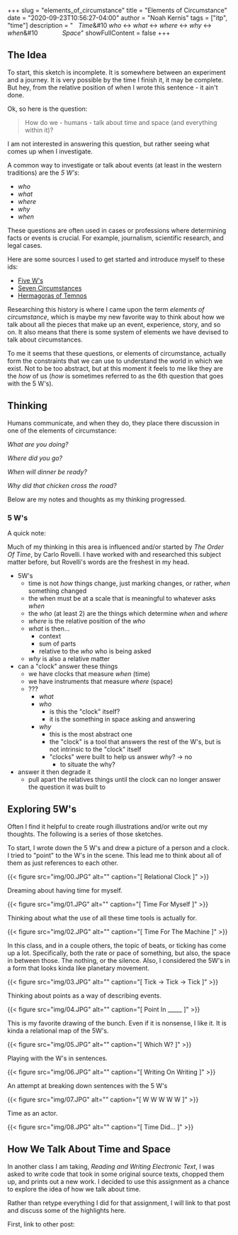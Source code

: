 +++
slug = "elements_of_circumstance"
title = "Elements of Circumstance"
date = "2020-09-23T10:56:27-04:00"
author = "Noah Kernis"
tags = ["itp", "time"]
description = "&nbsp;&nbsp;&nbsp;*Time*&#10&#13;*who* <-> *what* <-> *where* <-> *why* <-> *when*&#10&#13;&nbsp;&nbsp;&nbsp;&nbsp;&nbsp;&nbsp;&nbsp;&nbsp;&nbsp;&nbsp;&nbsp;&nbsp;&nbsp;*Space*"
showFullContent = false
+++

## The Idea

To start, this sketch is incomplete. It is somewhere between an experiment and a journey. It is very possible by the time I finish it, it may be complete. But hey, from the relative position of when I wrote this sentence - it ain't done.

Ok, so here is the question:

> How do we - humans - talk about time and space (and everything within it)?

I am not interested in answering this question, but rather seeing what comes up when I investigate. 

A common way to investigate or talk about events (at least in the western traditions) are the *5 W's*:

- *who* 
- *what* 
- *where* 
- *why* 
- *when*

These questions are often used in cases or professions where determining facts or events is crucial. For example, journalism, scientific research, and legal cases.

Here are some sources I used to get started and introduce myself to these ids:

- [Five W's](https://en.wikipedia.org/wiki/Five_Ws)
- [Seven Circumstances](https://sevencircumstances.com/what-does-seven-circumstances-mean/)
- [Hermagoras of Temnos](https://en.wikipedia.org/wiki/Hermagoras_of_Temnos)

Researching this history is where I came upon the term *elements of circumstance*, which is maybe my new favorite way to think about how we talk about all the pieces that make up an event, experience, story, and so on. It also means that there is some system of elements we have devised to talk about circumstances.

To me it seems that these questions, or elements of circumstance, actually form the constraints that we can use to understand the world in which we exist. Not to be too abstract, but at this moment it feels to me like they are the *how* of us (*how* is sometimes referred to as the 6th question that goes with the 5 W's).

## Thinking

Humans communicate, and when they do, they place there discussion in one of the elements of circumstance:

*What are you doing?*

*Where did you go?*

*When will dinner be ready?*

*Why did that chicken cross the road?*

Below are my notes and thoughts as my thinking progressed.

### 5 W's

A quick note: 

Much of my thinking in this area is influenced and/or started by *The Order Of Time*, by Carlo Rovelli. I have worked with and researched this subject matter before, but Rovelli's words are the freshest in my head. 

- 5W's
	- time is not *how* things change, just marking changes, or rather, *when* something changed
	- the when must be at a scale that is meaningful to whatever asks *when*
	- the *who* (at least 2) are the things which determine *when* and *where*
	- *where* is the relative position of the *who*
	- *what* is then...
		- context
		- sum of parts
		- relative to the *who* who is being asked
	- *why* is also a relative matter
- can a "clock" answer these things
	- we have clocks that measure *when* (time)
	- we have instruments that measure *where* (space)
	- ???
		- *what*
		- *who*
			- is this the "clock" itself?
			- it is the something in space asking and answering
		- *why*
			- this is the most abstract one
			- the "clock" is a tool that answers the rest of the W's, but is not intrinsic to the "clock" itself
			- "clocks" were built to help us answer *why*? -> no
				- to situate the why?
- answer it then degrade it
	- pull apart the relatives things until the clock can no longer answer the question it was built to

## Exploring 5W's

Often I find it helpful to create rough illustrations and/or write out my thoughts. The following is a series of those sketches.

To start, I wrote down the 5 W's and drew a picture of a person and a clock. I tried to "point" to the W's in the scene. This lead me to think about all of them as just references to each other. 

{{< figure src="img/00.JPG" alt="" caption="[ Relational Clock ]" >}}

Dreaming about having time for myself. 

{{< figure src="img/01.JPG" alt="" caption="[ Time For Myself ]" >}}

Thinking about what the use of all these time tools is actually for.

{{< figure src="img/02.JPG" alt="" caption="[ Time For The Machine ]" >}}

In this class, and in a couple others, the topic of beats, or ticking has come up a lot. Specifically, both the rate or pace of something, but also, the space in between those. The nothing, or the silence. Also, I considered the 5W's in a form that looks kinda like planetary movement.

{{< figure src="img/03.JPG" alt="" caption="[ Tick -> Tick -> Tick ]" >}}

Thinking about points as a way of describing events.

{{< figure src="img/04.JPG" alt="" caption="[ Point In _____ ]" >}}

This is my favorite drawing of the bunch. Even if it is nonsense, I like it. It is kinda a relational map of the 5W's.

{{< figure src="img/05.JPG" alt="" caption="[ Which W? ]" >}}

Playing with the W's in sentences.

{{< figure src="img/06.JPG" alt="" caption="[ Writing On Writing ]" >}}

An attempt at breaking down sentences with the 5 W's

{{< figure src="img/07.JPG" alt="" caption="[ W W W W W ]" >}}

Time as an actor.

{{< figure src="img/08.JPG" alt="" caption="[ Time Did... ]" >}}

## How We Talk About Time and Space

In another class I am taking, *Reading and Writing Electronic Text*, I was asked to write code that took in some original source texts, chopped them up, and prints out a new work. I decided to use this assignment as a chance to explore the idea of how we talk about time.

Rather than retype everything I did for that assignment, I will link to that post and discuss some of the highlights here.

First, link to other post: []()